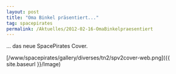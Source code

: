 ```yaml
---
layout: post
title: "Oma Binkel präsentiert..."
tag: spacepirates
permalink: /Aktuelles/2012-02-16-OmaBinkelpraesentiert
---
```



... das neue SpacePirates Cover.

[/www/spacepirates/gallery/diverses/tn2/spv2cover-web.png]({{ site.baseurl }}/Image)


